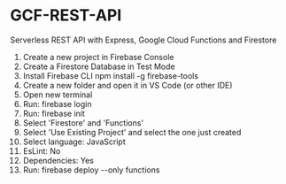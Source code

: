 # GCF-REST-API
Serverless REST API with Express, Google Cloud Functions and Firestore

1. Create a new project in Firebase Console
2. Create a Firestore Database in Test Mode
3. Install Firebase CLI 
   npm install -g firebase-tools
4. Create a new folder and open it in VS Code (or other IDE)
5. Open new terminal
6. Run: firebase login
7. Run: firebase init
8. Select 'Firestore' and 'Functions'
9. Select 'Use Existing Project' and select the one just created
10. Select language: JavaScript
11. EsLint: No
12. Dependencies: Yes
13. Run: firebase deploy --only functions

